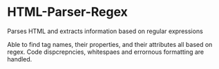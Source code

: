 # HTML-Parser-Regex
Parses HTML and extracts information based on regular expressions

Able to find tag names, their properties, and their attributes all based on regex. Code dispcrepncies, whitespaes and errornous formatting are handled.
